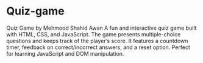 # Quiz-game
Quiz Game by Mehmood Shahid Awan A fun and interactive quiz game built with HTML, CSS, and JavaScript. The game presents multiple-choice questions and keeps track of the player’s score. It features a countdown timer, feedback on correct/incorrect answers, and a reset option. Perfect for learning JavaScript and DOM manipulation.
